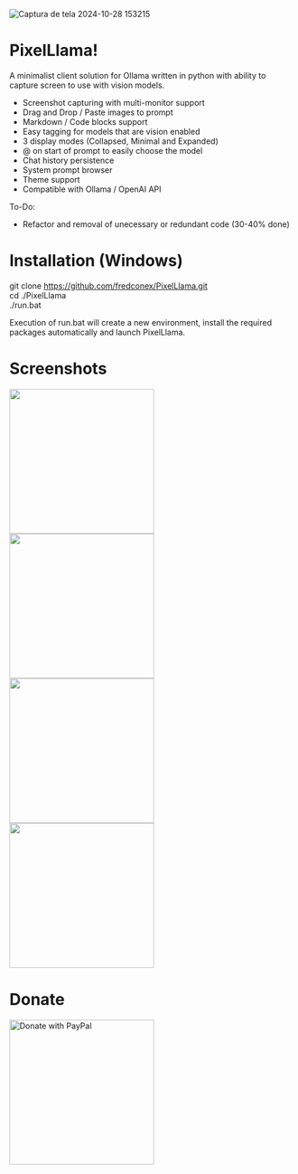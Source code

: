 ![Captura de tela 2024-10-28 153215](https://github.com/user-attachments/assets/f65f7c1d-95ad-4f6c-a003-753c613515d7)

# PixelLlama!  

A minimalist client solution for Ollama written in python with ability to capture screen to use with vision models.
- Screenshot capturing with multi-monitor support
- Drag and Drop / Paste images to prompt
- Markdown / Code blocks support
- Easy tagging for models that are vision enabled
- 3 display modes (Collapsed, Minimal and Expanded)
- @ on start of prompt to easily choose the model
- Chat history persistence
- System prompt browser
- Theme support
- Compatible with Ollama / OpenAI API

To-Do:
- Refactor and removal of unecessary or redundant code (30-40% done)

# Installation (Windows)
git clone https://github.com/fredconex/PixelLlama.git  
cd ./PixelLlama  
./run.bat  

Execution of run.bat will create a new environment, install the required packages automatically and launch PixelLlama.

# Screenshots
<img width=256px src="https://github.com/user-attachments/assets/ed94da05-c29f-4dd6-b2e7-f141d9eece7d"/>
<img width=256px src="https://github.com/user-attachments/assets/f11eb11b-6f75-4598-9925-82b95a6450eb"/>
<img width=256px src="https://github.com/user-attachments/assets/d0c1845a-f811-4726-873a-151426b5ab8c"/>
<img width=256px src="https://github.com/user-attachments/assets/613427c7-c10e-4af0-bbbd-75fdc01672a2"/>

# Donate
<a href="https://www.paypal.com/donate/?hosted_button_id=24CJHH95X3AQS"><img width=256px src="https://raw.githubusercontent.com/stefan-niedermann/paypal-donate-button/master/paypal-donate-button.png" alt="Donate with PayPal" /></a>
